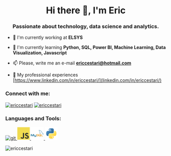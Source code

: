 <h1 align="center">Hi there 👋, I'm Eric</h1>
<h3 align="center">Passionate about technology, data science and analytics.</h3>

- 🔭 I'm currently working at **ELSYS**

- 🌱 I'm currently learning **Python, SQL, Power BI, Machine Learning, Data Visualization, Javascript**

- 📫 Please, write me an e-mail **ericcestari@hotmail.com**

- 📄 My professional experiences [https://www.linkedin.com/in/ericcestari/](linkedin.com/in/ericcestari/)

<h3 align="left">Connect with me:</h3>
<p align="left">
<a href="linkedin.com/in/ericcestari" target="blank"><img align="center" src="https://raw.githubusercontent.com/rahuldkjain/github-profile-readme-generator/master/src/images/icons/Social/linked-in-alt.svg" alt="ericcestari" height="30" width="40" /></a>
<a href="kaggle.com/ericcestari" target="blank"><img align="center" src="https://raw.githubusercontent.com/rahuldkjain/github-profile-readme-generator/master/src/images/icons/Social/kaggle.svg" alt="ericcestari" height="30" width="40" /></a>
</p>

<h3 align="left">Languages and Tools:</h3>
<p align="left"> <a href="https://git-scm.com/" target="_blank" rel="noreferrer"> <img src="https://www.vectorlogo.zone/logos/git-scm/git-scm-icon.svg" alt="git" width="40" height="40"/> </a> <a href="https://developer.mozilla.org/en-US/docs/Web/JavaScript" target="_blank" rel="noreferrer"> <img src="https://raw.githubusercontent.com/devicons/devicon/master/icons/javascript/javascript-original.svg" alt="javascript" width="40" height="40"/> </a> <a href="https://www.mysql.com/" target="_blank" rel="noreferrer"> <img src="https://raw.githubusercontent.com/devicons/devicon/master/icons/mysql/mysql-original-wordmark.svg" alt="mysql" width="40" height="40"/> </a> <a href="https://www.python.org" target="_blank" rel="noreferrer"> <img src="https://raw.githubusercontent.com/devicons/devicon/master/icons/python/python-original.svg" alt="python" width="40" height="40"/> </a> </p>

<p><img align="center" src="https://github-readme-stats.vercel.app/api/top-langs?username=ericcestari&show_icons=true&locale=en&layout=compact" alt="ericcestari" /></p>


<!--
**ericcestari/ericcestari** is a ✨ _special_ ✨ repository because its `README.md` (this file) appears on your GitHub profile.

Here are some ideas to get you started:

- 🔭 I’m currently working on ...
- 🌱 I’m currently learning ...
- 👯 I’m looking to collaborate on ...
- 🤔 I’m looking for help with ...
- 💬 Ask me about ...
- 📫 How to reach me: ...
- 😄 Pronouns: ...
- ⚡ Fun fact: ...
-->
